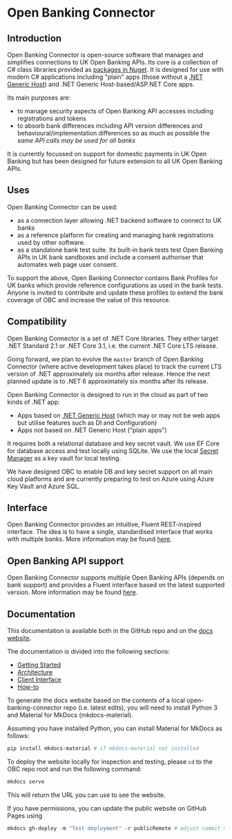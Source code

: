 # Open Banking Connector

## Introduction

Open Banking Connector is open-source software that manages and simplifies connections to UK Open Banking APIs. Its core is a collection of C# class libraries provided as [packages in Nuget](./get-started/README.md#select-a-nuget-package). It is designed for use with modern C# applications including "plain" apps (those without a [.NET Generic Host](https://docs.microsoft.com/en-us/dotnet/core/extensions/generic-host)) and .NET Generic Host-based/ASP.NET Core apps.

Its main purposes are:
- to manage security aspects of Open Banking API accesses including registrations and tokens
- to absorb bank differences including API version differences and behavioural/implementation differences so as much as possible the *same API calls may be used for all banks*

It is currently focussed on support for domestic payments in UK Open Banking but has been designed for future extension to all UK Open Banking APIs.

## Uses

Open Banking Connector can be used:

* as a connection layer allowing .NET backend software to connect to UK banks
* as a reference platform for creating and managing bank registrations used by other software.
* as a standalone bank test suite. Its built-in bank tests test Open Banking APIs in UK bank sandboxes and include a consent authoriser that automates web page user consent.

To support the above, Open Banking Connector contains Bank Profiles for UK banks which provide reference configurations as used in the bank tests. Anyone is invited to contribute and update these profiles to extend the bank coverage of OBC and increase the value of this resource.

## Compatibility

Open Banking Connector is a set of .NET Core libraries. They either target .NET Standard 2.1 or .NET Core 3.1, i.e. the current .NET Core LTS release.

Going forward, we plan to evolve the `master` branch of Open Banking Connector (where active development takes place) to track the current LTS version of .NET approximately six months after release. Hence the next planned update is to .NET 6 approximately six months after its release.

Open Banking Connector is designed to run in the cloud as part of two kinds of .NET app:
- Apps based on [.NET Generic Host](https://docs.microsoft.com/en-us/dotnet/core/extensions/generic-host) (which may or may not be web apps but utilise features such as DI and Configuration)
- Apps not based on .NET Generic Host ("plain apps")

It requires both a relational database and key secret vault. We use EF Core for database access and test locally using SQLite. We use the local [Secret Manager](https://docs.microsoft.com/en-us/aspnet/core/security/app-secrets?view=aspnetcore-5.0&tabs=windows) as a key vault for local testing.

We have designed OBC to enable DB and key secret support on all main cloud platforms and are currently preparing to test on Azure using Azure Key Vault and Azure SQL.
## Interface

Open Banking Connector provides an intuitive, Fluent REST-inspired interface. The idea is to have
a single, standardised interface that works with multiple banks. More information may be found [here](./interface/README.md).

## Open Banking API support

Open Banking Connector supports multiple Open Banking APIs (depends on bank support) and provides a Fluent interface based on the latest supported version. More information may be found [here](./supported-open-banking-apis.md).

## Documentation

This documentation is available both in the GitHub repo and on the [docs website](https://docs.openbankingconnector.io/).

The documentation is divided into the following sections:

- [Getting Started](get-started)
- [Architecture](architecture)
- [Client Interface](interface)
- [How-to](how-to)


To generate the docs website based on the contents of a local open-banking-connector repo (i.e. latest edits), you will need to install Python 3 and Material for MkDocs (mkdocs-material).

Assuming you have installed Python, you can install Material for MkDocs as follows:
```powershell
pip install mkdocs-material # if mkdocs-material not installed
```

To deploy the website locally for inspection and testing, please `cd` to the OBC repo root and run the following command:
```powershell
mkdocs serve
```
This will return the URL you can use to see the website.

If you have permissions, you can update the public website on GitHub Pages using
```powershell
mkdocs gh-deploy -m "Test deployment" -r publicRemote # adjust commit message and remote as required
```
